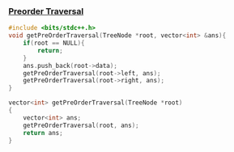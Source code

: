 ### [Preorder Traversal](https://www.codingninjas.com/studio/problems/preorder-traversal_8230856?challengeSlug=striver-sde-challenge&leftPanelTab=0)

```cpp
#include <bits/stdc++.h> 
void getPreOrderTraversal(TreeNode *root, vector<int> &ans){
    if(root == NULL){
        return;
    }
    ans.push_back(root->data);
    getPreOrderTraversal(root->left, ans);
    getPreOrderTraversal(root->right, ans);
}

vector<int> getPreOrderTraversal(TreeNode *root)
{
    vector<int> ans;
    getPreOrderTraversal(root, ans);
    return ans;
}
```